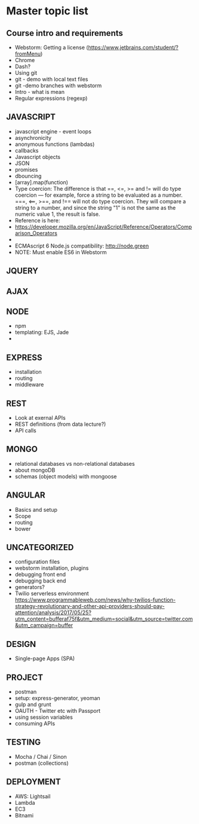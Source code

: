 # Master topic list
## Course intro and requirements
- Webstorm: Getting a license (https://www.jetbrains.com/student/?fromMenu)
- Chrome
- Dash?
- Using git 
- git - demo with local text files
- git -demo branches with webstorm
- Intro - what is mean
- Regular expressions (regexp)

## JAVASCRIPT
- javascript engine - event loops
- asynchronicity
- anonymous functions (lambdas)
- callbacks
- Javascript objects
- JSON
- promises
- dbouncing
- [array].map(function)
- Type coercion: The difference is that ==, <=, >= and != will do type coercion — for example, force a string to be evaluated as a number. ===, <==, >==, and !== will not do type coercion. They will compare a string to a number, and since the string "1" is not the same as the numeric value 1, the result is false.
- Reference is here:
- https://developer.mozilla.org/en/JavaScript/Reference/Operators/Comparison_Operators
- 
- ECMAscript 6 Node.js compatibility: http://node.green
- NOTE: Must enable ES6 in Webstorm

## JQUERY

## AJAX

## NODE
- npm
- templating: EJS, Jade
- 
## EXPRESS
- installation
- routing
- middleware

## REST
- Look at exernal APIs
- REST definitions (from data lecture?)
- API calls

## MONGO
- relational databases vs non-relational databases
- about mongoDB
- schemas (object models) with mongoose

## ANGULAR
- Basics and setup
- Scope
- routing
- bower

## UNCATEGORIZED
- configuration files
- webstorm installation, plugins
- debugging front end
- debugging back end
- generators?
- Twilio serverless environment https://www.programmableweb.com/news/why-twilios-function-strategy-revolutionary-and-other-api-providers-should-pay-attention/analysis/2017/05/25?utm_content=bufferaf75f&utm_medium=social&utm_source=twitter.com&utm_campaign=buffer

## DESIGN
- Single-page Apps (SPA)

## PROJECT
- postman
- setup: express-generator, yeoman
- gulp and grunt
- OAUTH - Twitter etc with Passport
- using session variables
- consuming APIs

## TESTING
- Mocha / Chai / Sinon
- postman (collections)

## DEPLOYMENT
- AWS: Lightsail
- Lambda
- EC3
- Bitnami
